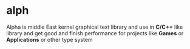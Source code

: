 # alph
Alpha is middle East kernel graphical text library and use in **C/C++** like library and get good and finish performance for projects like **Games** or **Applications** or other type system
